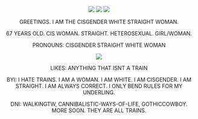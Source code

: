 <div align="center">
  
  <img src=https://i.postimg.cc/L8G7NyrP/Untitled179-20251016001359.png>
<img src=https://i.postimg.cc/3xhYnxm5/image.png>
    <img src=https://i.postimg.cc/L8G7NyrP/Untitled179-20251016001359.png>
  
  GREETINGS. I AM THE CISGENDER WHITE STRAIGHT WOMAN. 
  
  67 YEARS OLD. CIS WOMAN. STRAIGHT. HETEROSEXUAL. GIRL/WOMAN. 
  
  PRONOUNS: CISGENDER STRAIGHT WHITE WOMAN

   <img src=https://i.postimg.cc/L8G7NyrP/Untitled179-20251016001359.png>

   LIKES: ANYTHING THAT ISNT A TRAIN

   BYI: I HATE TRAINS. I AM A WOMAN. I AM WHITE. I AM CISGENDER. I AM STRAIGHT. I AM ALWAYS CORRECT. I ONLY BEND RULES FOR MY UNDERLING.

   DNI: WALKINGTW, CANNIBALISTIC-WAYS-OF-LIFE, GOTHICCOWBOY. MORE SOON. THEY ARE ALL TRAINS.
</div>
